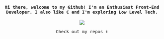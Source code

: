 <h4 align="center"><samp> Hi there, welcome to my Github! I'm an Enthusiast Front-End Developer. I also like C and I'm exploring Low Level Tech.</samp></h4>

<p align="center">
<!-- <a href= "https://dev.to/ari_hacks"><img src="https://img.icons8.com/windows/32/000000/dev.png"/></a> -->
<a href= "https://twitter.com/mehdion1"><img src="https://img.icons8.com/material-outlined/32/000000/twitter.png"/></a>
<!-- <a href= "https://ko-fi.com/ari_hacks"><img src="https://img.icons8.com/pastel-glyph/32/000000/like--v1.png"/></a> -->
</p>

<p align="center"><samp>
Check out my repos ⬇️  
  </samp>
</p>
